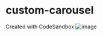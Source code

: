 # custom-carousel
Created with CodeSandbox
![image](https://user-images.githubusercontent.com/97892253/177505596-efb9e2cf-8d9d-4ecd-8f6c-dd50f2afca21.png)

